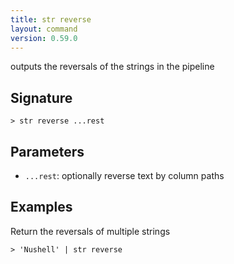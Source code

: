 ```yaml
---
title: str reverse
layout: command
version: 0.59.0
---
```


outputs the reversals of the strings in the pipeline

## Signature

```> str reverse ...rest```

## Parameters

 -  `...rest`: optionally reverse text by column paths

## Examples

Return the reversals of multiple strings
```shell
> 'Nushell' | str reverse
```

